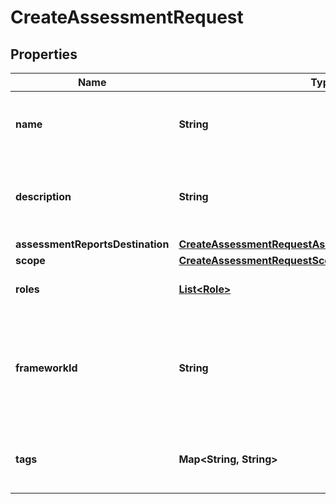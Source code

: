 

# CreateAssessmentRequest


## Properties

| Name | Type | Description | Notes |
|------------ | ------------- | ------------- | -------------|
|**name** | **String** |  The name of the assessment to be created.  |  |
|**description** | **String** |  The optional description of the assessment to be created.  |  [optional] |
|**assessmentReportsDestination** | [**CreateAssessmentRequestAssessmentReportsDestination**](CreateAssessmentRequestAssessmentReportsDestination.md) |  |  |
|**scope** | [**CreateAssessmentRequestScope**](CreateAssessmentRequestScope.md) |  |  |
|**roles** | [**List&lt;Role&gt;**](Role.md) |  The list of roles for the assessment.  |  |
|**frameworkId** | **String** |  The identifier for the framework that the assessment will be created from.  |  |
|**tags** | **Map&lt;String, String&gt;** |  The tags that are associated with the assessment.  |  [optional] |



